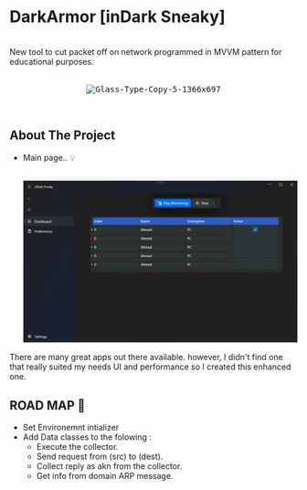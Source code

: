 # DarkArmor [inDark Sneaky]
</br>New tool to cut packet off on network programmed in MVVM pattern for educational purposes.</br></br>
<p align="center">
<kbd>
<img src="wpfui-icon.ico" alt="Glass-Type-Copy-5-1366x697" 
style="corner-radius: 4; border: 5; border-color: blue;">
</kbd>
</p>
</br>

<!-- ABOUT THE PROJECT -->
## About The Project


* Main page.. 💡 </br></br>

    <a href=""><img src="./Screenshot 2024-06-08 234648.png" ></a>


There are many great apps out there available. however, I didn't find one that really suited my needs UI and performance so I created this enhanced one.

<!-- ROADMAP PROJECT -->
## ROAD MAP 🌴
* Set Environemnt intializer
* Add Data classes to the folowing : 
    * Execute the collector.
    * Send request from (src) to (dest).
    * Collect reply as akn from the collector.
    * Get info from domain ARP message.

